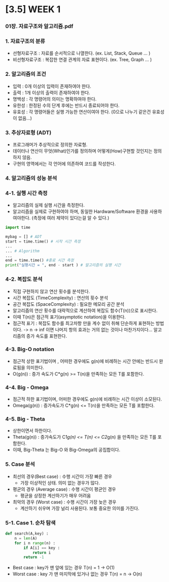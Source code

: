 # [3.5] WEEK 1 
### 01장. 자료구조와 알고리즘.pdf
### 1. 자료구조의 분류
* 선형자료구조 : 자료를 순서적으로 나열한다. (ex. List, Stack, Queue ... )
* 비선형자료구조 : 복잡한 연결 관계의 자료 표현이다. (ex. Tree, Graph ... )

### 2. 알고리즘의 조건
* 입력 : 0개 이상의 입력이 존재하여야 한다.
* 출력 : 1개 이상의 출력이 존재하여야 한다.
* 명백성 : 각 명령어의 의미는 명확하여야 한다.
* 유한성 : 한정된 수의 단계 후에는 반드시 종료되어야 한다.
* 유효성 : 각 명령어들은 실행 가능한 연산이여야 한다. 
(0으로 나누기 같은건 유효성이 없음...)

### 3. 추상자료형 (ADT)
* 프로그래머가 추상적으로 정의한 자료형.
* 데이터나 연산이 무엇(What)인가를 정의하며 어떻게(How)구현할 것인지는 정의하지 않음.
* 구현의 영역에서는 각 언어에 의존하여 코드를 작성한다.

### 4. 알고리즘의 성능 분석
### 4-1. 실행 시간 측정
* 알고리즘의 실제 실행 시간을 측정한다.
* 알고리즘을 실제로 구현하여야 하며, 동일한 Hardware/Software 환경을 사용하여야한다.
(측정에 여러 제약이 있다는걸 알 수 있다.)
``` python 
import time

mybag = [] # ADT
start = time.time() # 시작 시간 측정
...
... # Algorithm
...
end = time.time() #종료 시간 측정
print("실행시간 = ", end - start ) # 알고리즘의 실행 시간
```

### 4-2. 복잡도 분석
* 직접 구현하지 않고 연산 횟수를 분석한다.
* 시간 복잡도 (TimeComplexity) : 연산의 횟수 분석
* 공간 복잡도 (SpaceComplexity) : 필요한 메모리 공간 분석
* 알고리즘의 연산 횟수를 대략적으로 계산하여 복잡도 함수(T(n))으로 표시한다.
* 이때 T(n)은 점근적 표기(asymptotic notation)을 이용한다.
* 점근적 표기 : 복잡도 함수를 최고차항 만을 계수 없이 취해 단순하게 표현하는 방법이다. -> n -> inf 이면 나머지 항의 효과는 거의 없는 것이나 마찬가지이다... 알고리즘의 증가 속도를 표현한다.

### 4-3. Big-O notation
* 점근적 상한 표기법이며 , 어떠한 경우에도 g(n)에 비례하는 시간 안에는 반드시 완료됨을 의미한다.
* O(g(n)) : 증가 속도가 C*g(n) >= T(n)을 만족하는 모든 T를 포함한다.

### 4-4. Big - Omega
* 점근적 하한 표기법이며, 어떠한 경우에도 g(n)에 비례하는 시간 이상이 소모된다.
* Omega(g(n)) : 증가속도가 C*g(n) <= T(n)을 만족하는 모든 T를 포함한다.

### 4-5. Big - Theta
* 상한이면서 하한이다. 
* Theta(g(n)) : 증가속도가 C1*g(n) <= T(n) <= C2*g(n) 을 만족하는 모든 T를 포함한다.
* 이때, Big-Theta 는 Big-O 와 Big-Omega의 공집합이다.

### 5. Case 분석
* 최선의 경우(Best case) : 수행 시간이 가장 빠른 경우
    * 가장 이상적인 상태. 의미 없는 경우가 많다.
* 평균의 경우 (Average case) : 수행 시간이 평균인 경우
    * 평균을 상정한 계산하기가 매우 어려움
* 최악의 경우 (Worst case) : 수행 시간이 가장 늦은 경우
    * 계산하기 쉬우며 가장 널리 사용된다. 보통 중요한 의미를 가진다.

### 5-1. Case 1. 순차 탐색
``` python 
def search(A,key) : 
    n = len(A)
    for i n range(n) : 
        if A[i] == key :
            return i
        return -1
```
* Best case : key가 맨 앞에 있는 경우
    T(n) = 1 -> O(1)
* Worst case : key 가 맨 마지막에 있거나 없는 경우
    T(n) = n -> O(n)